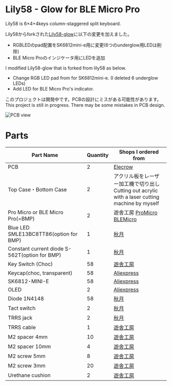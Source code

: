 # Lily58 - Glow for BLE Micro Pro
Lily58 is 6×4+4keys column-staggered split keyboard.

Lily58からforkされた[Lily58-glow](https://github.com/qtkb/Lily58-Glow)に以下の変更を加えました。

- RGBLEDのpad配置をSK6812mini-e用に変更(6つのunderglow用LEDは削除)
- BLE Micro Proのインジケータ用にLEDを追加

I modified Lily58-glow that is forked from lily58 as below.

- Change RGB LED pad from for SK6812mini-e. (I deleted 6 underglow LEDs)
- Add  LED for BLE Micro Pro's indicator.

このプロジェクトは開発中です。PCBの設計にミスがある可能性があります。
This project is still in progress. There may be some mistakes in PCB design.

![PCB view](https://i.imgur.com/lkmf0na.png)

# Parts

| Part Name                                     | Quantity | Shops I ordered from                                         |
| --------------------------------------------- | -------- | ------------------------------------------------------------ |
| PCB                                           | 2        | [Elecrow](https://www.elecrow.com/pcb-manufacturing.html?l=jp) |
| Top Case・Bottom Case                         | 2        | アクリル板をレーザー加工機で切り出し<br />Cutting out acrylic with a laser cutting machine by myself |
| Pro Micro or BLE Micro Pro(=BMP)              | 2        | 遊舎工房 [ProMicro](https://shop.yushakobo.jp/products/pro-micro?_pos=1&_sid=8720c1cd6&_ss=r) [BLEMicro](https://shop.yushakobo.jp/products/ble-micro-pro?_pos=4&_sid=8720c1cd6&_ss=r) |
| Blue LED SMLE13BC8TT86(option for BMP)        | 1        | [秋月](https://akizukidenshi.com/catalog/g/gI-11881/)        |
| Constant current diode S-562T(option for BMP) | 1        | [秋月](https://akizukidenshi.com/catalog/g/gI-06282/)        |
| Key Switch (Choc)                             | 58       | [遊舎工房](https://shop.yushakobo.jp/products/pg1350?_pos=33&_sid=57b4f8c74&_ss=r) |
| Keycap(choc, transparent)                     | 58       | [Aliexpress](https://ja.aliexpress.com/item/32979973961.html?spm=a2g0o.cart.0.0.4c8c3c00uyiPfq&mp=1) |
| SK6812-MINI-E                                 | 58       | [Aliexpress](https://ja.aliexpress.com/item/4000475685852.html?spm=a2g0o.productlist.0.0.7419755awSVy7F&algo_pvid=37805785-d316-40cc-8d8d-518c90b69743&algo_expid=37805785-d316-40cc-8d8d-518c90b69743-0&btsid=0ab6f8ad15936253073377411eecdc&ws_ab_test=searchweb0_0,searchweb201602_,searchweb201603) |
| OLED                                          | 2        | [Aliexpress](https://ja.aliexpress.com/item/4001028384269.html?spm=a2g0o.cart.0.0.4c8c3c00uyiPfq&mp=1) |
| Diode 1N4148                                  | 58       | [秋月](https://akizukidenshi.com/catalog/g/gI-07084/)        |
| Tact switch                                   | 2        | [秋月](https://akizukidenshi.com/catalog/g/gP-08074/)        |
| TRRS jack                                     | 2        | [秋月](https://akizukidenshi.com/catalog/g/gC-06070/)        |
| TRRS cable                                    | 1        | [遊舎工房](https://shop.yushakobo.jp/products/trrs_cable?_pos=1&_sid=0f41857b1&_ss=r) |
| M2 spacer 4mm                                 | 10       | [遊舎工房](https://shop.yushakobo.jp/products/a0800c2?_pos=2&_sid=ab609f988&_ss=r&variant=37665435123873) |
| M2 spacer 10mm                                | 4        | [遊舎工房](https://shop.yushakobo.jp/products/a0800c2?_pos=2&_sid=ab609f988&_ss=r&variant=37665435123873) |
| M2 screw 5mm                                  | 8        | [遊舎工房]()                                                 |
| M2 screw 3mm                                  | 20       | [遊舎工房]()                                                 |
| Urethane cushion                              | 2        | [遊舎工房](https://shop.yushakobo.jp/collections/all-keyboard-parts/products/a0800ur-01-6) |

